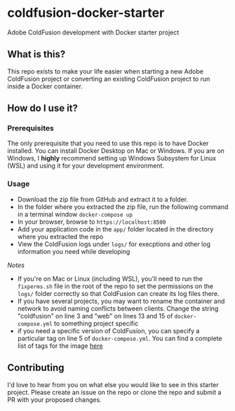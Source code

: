 # coldfusion-docker-starter
Adobe ColdFusion development with Docker starter project

## What is this?
This repo exists to make your life easier when starting a new Adobe ColdFusion project or converting an existing ColdFusion project to run inside a Docker container.

## How do I use it?
### Prerequisites
The only prerequisite that you need to use this repo is to have Docker installed. You can install Docker Desktop on Mac or Windows. If you are on Windows, I **highly** recommend setting up Windows Subsystem for Linux (WSL) and using it for your development environment.

### Usage
* Download the zip file from GitHub and extract it to a folder.
* In the folder where you extracted the zip file, run the following command in a terminal window `docker-compose up`
* In your browser, browse to `https://localhost:8500`
* Add your application code in the `app/` folder located in the directory where you extracted the repo
* View the ColdFusion logs under `logs/` for execptions and other log information you need while developing

*Notes*
* If you're on Mac or Linux (including WSL), you'll need to run the `fixperms.sh` file in the root of the repo to set the permissions on the `logs/` folder correctly so that ColdFusion can create its log files there.
* If you have several projects, you may want to rename the container and network to avoid naming conflicts between clients. Change the string "coldfusion" on line 3 and "web" on lines 13 and 15 of `docker-compose.yml` to something project specific
* if you need a specific version of ColdFusion, you can specify a particular tag on line 5 of `docker-compose.yml`. You can find a complete list of tags for the image [here](https://bintray.com/eaps/coldfusion/cf%3Acoldfusion)

## Contributing
I'd love to hear from you on what else you would like to see in this starter project. Please create an issue on the repo or clone the repo and submit a PR with your proposed changes.